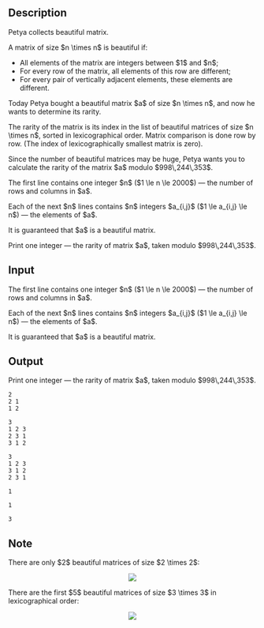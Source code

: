 ## Description

<div><p>Petya collects <span class="tex-font-style-it">beautiful</span> matrix.</p><p>A matrix of size $n \times n$ is <span class="tex-font-style-it">beautiful</span> if: </p><ul> <li> All elements of the matrix are integers between $1$ and $n$; </li><li> For every row of the matrix, all elements of this row are different; </li><li> For every pair of vertically adjacent elements, these elements are different. </li></ul><p>Today Petya bought a <span class="tex-font-style-it">beautiful</span> matrix $a$ of size $n \times n$, and now he wants to determine its rarity.</p><p>The rarity of the matrix is its index in the list of <span class="tex-font-style-it">beautiful</span> matrices of size $n \times n$, sorted in lexicographical order. Matrix comparison is done row by row. (The index of lexicographically smallest matrix is <span class="tex-font-style-bf">zero</span>).</p><p>Since the number of <span class="tex-font-style-it">beautiful</span> matrices may be huge, Petya wants you to calculate the rarity of the matrix $a$ modulo $998\,244\,353$.</p></div><div class="input-specification"><p>The first line contains one integer $n$ ($1 \le n \le 2000$) — the number of rows and columns in $a$.</p><p>Each of the next $n$ lines contains $n$ integers $a_{i,j}$ ($1 \le a_{i,j} \le n$) — the elements of $a$.</p><p>It is guaranteed that $a$ is a <span class="tex-font-style-it">beautiful</span> matrix.</p></div><div class="output-specification"><p>Print one integer — the rarity of matrix $a$, taken modulo $998\,244\,353$.</p></div>

## Input

<p>The first line contains one integer $n$ ($1 \le n \le 2000$) — the number of rows and columns in $a$.</p><p>Each of the next $n$ lines contains $n$ integers $a_{i,j}$ ($1 \le a_{i,j} \le n$) — the elements of $a$.</p><p>It is guaranteed that $a$ is a <span class="tex-font-style-it">beautiful</span> matrix.</p>

## Output

<p>Print one integer — the rarity of matrix $a$, taken modulo $998\,244\,353$.</p>





```input1
2
2 1
1 2
```




```input2
3
1 2 3
2 3 1
3 1 2
```




```input3
3
1 2 3
3 1 2
2 3 1
```




```output1
1
```




```output2
1
```




```output3
3
```



## Note

<p>There are only $2$ <span class="tex-font-style-it">beautiful</span> matrices of size $2 \times 2$:</p><center> <img class="tex-graphics" src="file://KqbhV0fj.png" style="max-width: 100.0%;max-height: 100.0%;"> </center><p>There are the first $5$ <span class="tex-font-style-it">beautiful</span> matrices of size $3 \times 3$ in lexicographical order:</p><center> <img class="tex-graphics" src="file://sjVVSpSG.png" style="max-width: 100.0%;max-height: 100.0%;"> </center>
